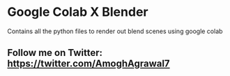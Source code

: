 # Google Colab X Blender
Contains all the python files to render out blend scenes using google colab

## Follow me on Twitter: https://twitter.com/AmoghAgrawal7
